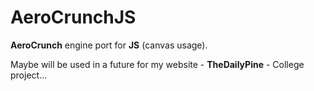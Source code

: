 # AeroCrunchJS
**AeroCrunch** engine port for **JS** (canvas usage).

Maybe will be used in a future for my website -  **TheDailyPine** - College project...
